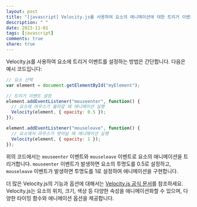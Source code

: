 ```yaml
---
layout: post
title: "[javascript] Velocity.js를 사용하여 요소의 애니메이션에 대한 트리거 이벤트를 설정할 수 있나요?"
description: " "
date: 2023-11-01
tags: [javascript]
comments: true
share: true
---
```


Velocity.js를 사용하여 요소에 트리거 이벤트를 설정하는 방법은 간단합니다. 다음은 예시 코드입니다:

```javascript
// 요소 선택
var element = document.getElementById("myElement");

// 트리거 이벤트 설정
element.addEventListener("mouseenter", function() {
  // 요소에 마우스가 올라갈 때 애니메이션 실행
  Velocity(element, { opacity: 0.5 });
});

element.addEventListener("mouseleave", function() {
  // 요소에서 마우스가 벗어날 때 애니메이션 실행
  Velocity(element, { opacity: 1 });
});
```

위의 코드에서는 `mouseenter` 이벤트와 `mouseleave` 이벤트로 요소의 애니메이션을 트리거합니다. `mouseenter` 이벤트가 발생하면 요소의 투명도를 0.5로 설정하고, `mouseleave` 이벤트가 발생하면 투명도를 1로 설정하여 애니메이션을 구현합니다.

더 많은 Velocity.js의 기능과 옵션에 대해서는 [Velocity.js 공식 문서](http://velocityjs.org/)를 참조하세요. Velocity.js는 요소의 위치, 크기, 색상 등 다양한 속성을 애니메이션화할 수 있으며, 다양한 타이밍 함수와 애니메이션 옵션을 제공합니다.